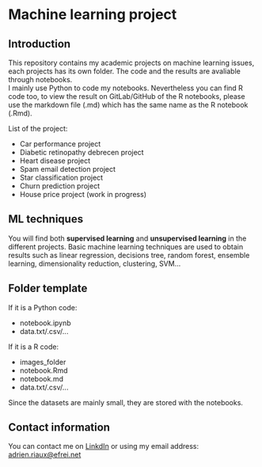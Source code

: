 # Machine learning project

## Introduction

This repository contains my academic projects on machine learning issues, each projects has its own folder. The code and the results are avaliable through notebooks.  
I mainly use Python to code my notebooks. Nevertheless you can find R code too, to view the result on GitLab/GitHub of the R notebooks, please use the markdown file (.md) which has the same name as the R notebook (.Rmd).

List of the project:
- Car performance project
- Diabetic retinopathy debrecen project
- Heart disease project
- Spam email detection project
- Star classification project
- Churn prediction project
- House price project (work in progress)

## ML techniques

You will find both **supervised learning** and **unsupervised learning** in the different projects. Basic machine learning techniques are used to obtain results such as linear regression, decisions tree, random forest, ensemble learning, dimensionality reduction, clustering, SVM...

## Folder template

If it is a Python code:
- notebook.ipynb
- data.txt/.csv/...

If it is a R code:
- images_folder
- notebook.Rmd
- notebook.md
- data.txt/.csv/...

Since the datasets are mainly small, they are stored with the notebooks.

## Contact information

You can contact me on [LinkdIn](https://www.linkedin.com/in/adrien-riaux/) or using my email address: adrien.riaux@efrei.net